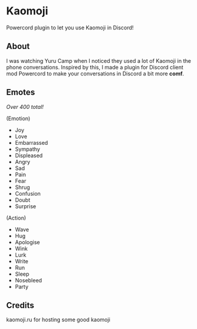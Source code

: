 # Kaomoji
Powercord plugin to let you use Kaomoji in Discord!

## About
I was watching Yuru Camp when I noticed they used a lot of Kaomoji in the phone conversations. Inspired by this, I made a plugin for Discord client mod Powercord to make your conversations in Discord a bit more **comf**. 

## Emotes
*Over 400 total!*

(Emotion)
- Joy
- Love
- Embarrassed
- Sympathy
- Displeased
- Angry
- Sad
- Pain
- Fear
- Shrug
- Confusion
- Doubt
- Surprise 

(Action)
- Wave
- Hug
- Apologise
- Wink
- Lurk
- Write
- Run
- Sleep
- Nosebleed
- Party

## Credits
kaomoji.ru for hosting some good kaomoji
